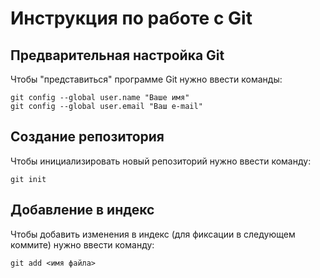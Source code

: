# **Инструкция по работе с Git**

## Предварительная настройка Git

Чтобы "представиться" программе Git нужно ввести команды:

    git config --global user.name "Ваше имя"
    git config --global user.email "Ваш е-mail"

## Создание репозитория 

Чтобы инициализировать новый репозиторий нужно ввести команду:

    git init

## Добавление в индекс

Чтобы добавить изменения в индекс (для фиксации в следующем коммите) нужно ввести команду:

    git add <имя файла>